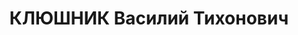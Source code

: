 ---
title: КЛЮШНИК Василий Тихонович
description: 'Род. в 1903, Украина, Харьковская обл. (ныне Полтавская обл.), с. Н.
  Санжары, украинец, обр.: высшее, б/п. Проживал: Украинская ССР, г. Харьков, Каплуновская,
  12, кв. 14. Ст. агроном, зерновое управление обл. ЗУ

  Арестован 09.07.1937. Обв. по ст. 54-11-7, 17, 54-8 (участник контрреволюционной
  террористической вредительской организации правых). Приговор: выездная сессия ВК
  ВС СССР, 30.12.1937 – ВМН. Расстрелян 31.12.1937.

  Реабилитирован 16.08.1962'
---